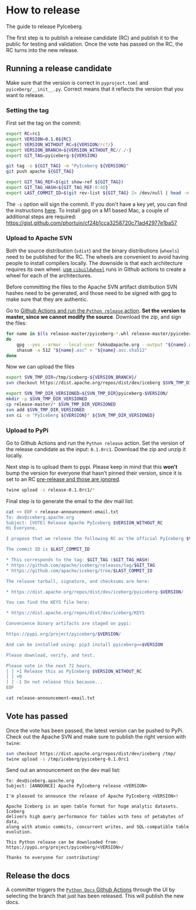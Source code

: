 <!--
  - Licensed to the Apache Software Foundation (ASF) under one
  - or more contributor license agreements.  See the NOTICE file
  - distributed with this work for additional information
  - regarding copyright ownership.  The ASF licenses this file
  - to you under the Apache License, Version 2.0 (the
  - "License"); you may not use this file except in compliance
  - with the License.  You may obtain a copy of the License at
  -
  -   http://www.apache.org/licenses/LICENSE-2.0
  -
  - Unless required by applicable law or agreed to in writing,
  - software distributed under the License is distributed on an
  - "AS IS" BASIS, WITHOUT WARRANTIES OR CONDITIONS OF ANY
  - KIND, either express or implied.  See the License for the
  - specific language governing permissions and limitations
  - under the License.
  -->

# How to release

The guide to release PyIceberg.

The first step is to publish a release candidate (RC) and publish it to the public for testing and validation. Once the vote has passed on the RC, the RC turns into the new release.

## Running a release candidate

Make sure that the version is correct in `pyproject.toml` and `pyiceberg/__init__.py`. Correct means that it reflects the version that you want to release.

### Setting the tag

First set the tag on the commit:

```bash
export RC=rc1
export VERSION=0.1.0${RC}
export VERSION_WITHOUT_RC=${VERSION/rc?/}
export VERSION_BRANCH=${VERSION_WITHOUT_RC//./-}
export GIT_TAG=pyiceberg-${VERSION}

git tag -s ${GIT_TAG} -m "PyIceberg ${VERSION}"
git push apache ${GIT_TAG}

export GIT_TAG_REF=$(git show-ref ${GIT_TAG})
export GIT_TAG_HASH=${GIT_TAG_REF:0:40}
export LAST_COMMIT_ID=$(git rev-list ${GIT_TAG} 2> /dev/null | head -n 1)
```

The `-s` option will sign the commit. If you don't have a key yet, you can find the instructions [here](http://www.apache.org/dev/openpgp.html#key-gen-generate-key). To install gpg on a M1 based Mac, a couple of additional steps are required: https://gist.github.com/phortuin/cf24b1cca3258720c71ad42977e1ba57

### Upload to Apache SVN

Both the source distribution (`sdist`) and the binary distributions (`wheels`) need to be published for the RC. The wheels are convenient to avoid having people to install compilers locally. The downside is that each architecture requires its own wheel. [use `cibuildwheel`](https://github.com/pypa/cibuildwheel) runs in Github actions to create a wheel for each of the architectures.

Before committing the files to the Apache SVN artifact distribution SVN hashes need to be generated, and those need to be signed with gpg to make sure that they are authentic.

Go to [Github Actions and run the `Python release` action](https://github.com/apache/iceberg/actions/workflows/python-release.yml). **Set the version to master, since we cannot modify the source**. Download the zip, and sign the files:

```bash
for name in $(ls release-master/pyiceberg-*.whl release-master/pyiceberg-*.tar.gz)
do
    gpg --yes --armor --local-user fokko@apache.org --output "${name}.asc" --detach-sig "${name}"
    shasum -a 512 "${name}.asc" > "${name}.asc.sha512"
done
```

Now we can upload the files

```bash
export SVN_TMP_DIR=/tmp/iceberg-${VERSION_BRANCH}/
svn checkout https://dist.apache.org/repos/dist/dev/iceberg $SVN_TMP_DIR

export SVN_TMP_DIR_VERSIONED=${SVN_TMP_DIR}pyiceberg-$VERSION/
mkdir -p $SVN_TMP_DIR_VERSIONED
cp release-master/* $SVN_TMP_DIR_VERSIONED
svn add $SVN_TMP_DIR_VERSIONED
svn ci -m "PyIceberg ${VERSION}" ${SVN_TMP_DIR_VERSIONED}
```

### Upload to PyPi

Go to Github Actions and run the `Python release` action. Set the version of the release candidate as the input: `0.1.0rc1`. Download the zip and unzip it locally.

Next step is to upload them to pypi. Please keep in mind that this **won't** bump the version for everyone that hasn't pinned their version, since it is set to an RC [pre-release and those are ignored](https://packaging.python.org/en/latest/guides/distributing-packages-using-setuptools/#pre-release-versioning).

```bash
twine upload -s release-0.1.0rc1/*
```

Final step is to generate the email to the dev mail list:

```bash
cat << EOF > release-announcement-email.txt
To: dev@iceberg.apache.org
Subject: [VOTE] Release Apache PyIceberg $VERSION_WITHOUT_RC
Hi Everyone,

I propose that we release the following RC as the official PyIceberg $VERSION_WITHOUT_RC release.

The commit ID is $LAST_COMMIT_ID

* This corresponds to the tag: $GIT_TAG ($GIT_TAG_HASH)
* https://github.com/apache/iceberg/releases/tag/$GIT_TAG
* https://github.com/apache/iceberg/tree/$LAST_COMMIT_ID

The release tarball, signature, and checksums are here:

* https://dist.apache.org/repos/dist/dev/iceberg/pyiceberg-$VERSION/

You can find the KEYS file here:

* https://dist.apache.org/repos/dist/dev/iceberg/KEYS

Convenience binary artifacts are staged on pypi:

https://pypi.org/project/pyiceberg/$VERSION/

And can be installed using: pip3 install pyiceberg==$VERSION

Please download, verify, and test.

Please vote in the next 72 hours.
[ ] +1 Release this as PyIceberg $VERSION_WITHOUT_RC
[ ] +0
[ ] -1 Do not release this because...
EOF

cat release-announcement-email.txt
```

## Vote has passed

Once the vote has been passed, the latest version can be pushed to PyPi. Check out the Apache SVN and make sure to publish the right version with `twine`:

```bash
svn checkout https://dist.apache.org/repos/dist/dev/iceberg /tmp/
twine upload -s /tmp/iceberg/pyiceberg-0.1.0rc1
```

Send out an announcement on the dev mail list:

```
To: dev@iceberg.apache.org
Subject: [ANNOUNCE] Apache PyIceberg release <VERSION>

I'm pleased to announce the release of Apache PyIceberg <VERSION>!

Apache Iceberg is an open table format for huge analytic datasets. Iceberg
delivers high query performance for tables with tens of petabytes of data,
along with atomic commits, concurrent writes, and SQL-compatible table
evolution.

This Python release can be downloaded from: https://pypi.org/project/pyiceberg/<VERSION>/

Thanks to everyone for contributing!
```

## Release the docs

A committer triggers the [`Python Docs` Github Actions](https://github.com/apache/iceberg/actions/workflows/python-ci-docs.yml) through the UI by selecting the branch that just has been released. This will publish the new docs.
